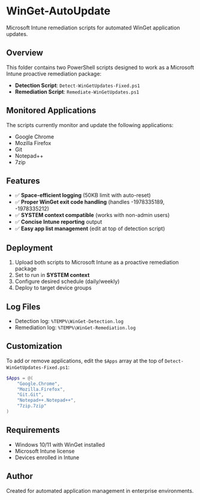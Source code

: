 # WinGet-AutoUpdate

Microsoft Intune remediation scripts for automated WinGet application updates.

## Overview

This folder contains two PowerShell scripts designed to work as a Microsoft Intune proactive remediation package:

- **Detection Script**: `Detect-WinGetUpdates-Fixed.ps1`
- **Remediation Script**: `Remediate-WinGetUpdates.ps1`

## Monitored Applications

The scripts currently monitor and update the following applications:
- Google Chrome
- Mozilla Firefox
- Git
- Notepad++
- 7zip

## Features

- ✅ **Space-efficient logging** (50KB limit with auto-reset)
- ✅ **Proper WinGet exit code handling** (handles -1978335189, -1978335212)
- ✅ **SYSTEM context compatible** (works with non-admin users)
- ✅ **Concise Intune reporting** output
- ✅ **Easy app list management** (edit at top of detection script)

## Deployment

1. Upload both scripts to Microsoft Intune as a proactive remediation package
2. Set to run in **SYSTEM context**
3. Configure desired schedule (daily/weekly)
4. Deploy to target device groups

## Log Files

- Detection log: `%TEMP%\WinGet-Detection.log`
- Remediation log: `%TEMP%\WinGet-Remediation.log`

## Customization

To add or remove applications, edit the `$Apps` array at the top of `Detect-WinGetUpdates-Fixed.ps1`:

```powershell
$Apps = @(
    "Google.Chrome",
    "Mozilla.Firefox", 
    "Git.Git",
    "Notepad++.Notepad++",
    "7zip.7zip"
)
```

## Requirements

- Windows 10/11 with WinGet installed
- Microsoft Intune license
- Devices enrolled in Intune

## Author

Created for automated application management in enterprise environments.
